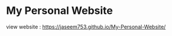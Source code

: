 # My Personal Website  

view website : https://jaseem753.github.io/My-Personal-Website/                                                                                    
